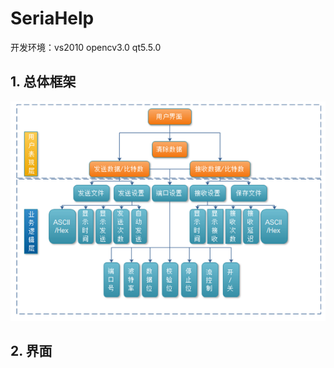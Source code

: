 # SeriaHelp
开发环境：vs2010 opencv3.0 qt5.5.0
## 1. 总体框架
![](https://github.com/hanAndHan/SeriaHelp/blob/master/img/%E6%A1%86%E6%9E%B6.png)
## 2. 界面

